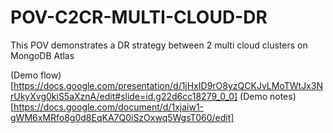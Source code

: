 # POV-C2CR-MULTI-CLOUD-DR
This POV demonstrates a DR strategy between 2 multi cloud clusters on MongoDB Atlas 

(Demo flow)[https://docs.google.com/presentation/d/1jHxID9rO8yzQCKJvLMoTWtJx3NrUkyXvg0kiS5aXznA/edit#slide=id.g22d6cc18279_0_0]
(Demo notes)[https://docs.google.com/document/d/1xjaiw1-gWM6xMRfo8g0d8EqKA7Q0iSzOxwq5WgsT060/edit]
